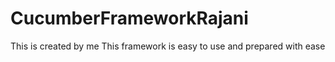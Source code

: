 # CucumberFrameworkRajani
This is created by me
This framework is easy to use and prepared with ease
